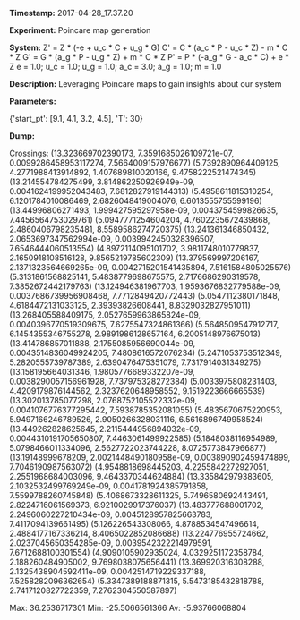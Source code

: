 **Timestamp:** 2017-04-28_17.37.20

**Experiment:** Poincare map generation

**System:**
Z' = Z * (-e + u_c * C + u_g * G) 
C' = C * (a_c * P - u_c * Z) - m * C * Z 
G' = G * (a_g * P - u_g * Z) + m * C * Z 
P' = P * (-a_g * G - a_c * C) + e * Z 
e = 1.0; u_c = 1.0; u_g = 1.0; a_c = 3.0; a_g = 1.0; m = 1.0

**Description:** Leveraging Poincare maps to gain insights about our system

**Parameters:**

{'start_pt': [9.1, 4.1, 3.2, 4.5], 'T': 30}

**Dump:**



Crossings:
(13.323669702390173, 7.3591685026109721e-07, 0.0099286458953117274, 7.5664009157976677)
(5.7392890964409125, 4.2771988413914892, 1.407689810020166, 9.4758222521474345)
(13.214554784275499, 3.814862250926949e-09, 0.0041624199952043483, 7.6812827919144313)
(5.4958611815310254, 6.1201784010086469, 2.6826048419004076, 6.6013555755599196)
(13.44996806271493, 1.999427595297958e-09, 0.0043754599826635, 7.4456564753029761)
(5.0947771254604204, 4.7602235672439868, 2.4860406798235481, 8.5589586274720375)
(13.241361346850432, 2.0653697347562994e-09, 0.0039942450328396507, 7.6546444060513554)
(4.8972114095101702, 3.9811748010779837, 2.1650918108516128, 9.8565219785602309)
(13.379569997206167, 2.1371323564669265e-09, 0.0042715201541435894, 7.5161584805025576)
(5.3131861568825141, 5.4838779698675575, 2.7176686290319578, 7.3852672442179763)
(13.124946381967703, 1.9593676832779588e-09, 0.0037686739956908468, 7.7712849420772443)
(5.0547112380171848, 4.6184472131033125, 2.39393826608441, 8.8329032827951011)
(13.268405588409175, 2.0527659963865824e-09, 0.0040396770519309675, 7.6275547324861366)
(5.5648509547912717, 6.1454355346755278, 2.9891986128657164, 6.2005148976675013)
(13.414786857011888, 2.1755085956690044e-09, 0.0043514836049924205, 7.4808616572076234)
(5.2471053753512349, 5.2820555739787389, 2.6390476475351079, 7.7317914031349275)
(13.158195664031346, 1.9805776689332207e-09, 0.0038290057156961928, 7.737975328272384)
(5.0033975808231403, 4.4209179876144562, 2.3237620648958552, 9.1519223666665539)
(13.302013785077298, 2.0768752105522332e-09, 0.0041076776377295442, 7.5938785352081055)
(5.4835670675220953, 5.9497166246789526, 2.9050266328031116, 6.5616896749958524)
(13.449262828625645, 2.2115444956894032e-09, 0.0044310191705650807, 7.4463061499922585)
(5.1848038116954989, 5.0798466011334096, 2.5627722023744228, 8.0725773847966877)
(13.19148999678209, 2.0021448490180958e-09, 0.003890902459474899, 7.7046190987563072)
(4.9548818698445203, 4.2255842272927051, 2.2551968684003096, 9.4643370344624884)
(13.335842979383605, 2.1032532499769249e-09, 0.0041781924385791858, 7.5599788260745848)
(5.4068673328611325, 5.7496580692443491, 2.8224716061569373, 6.9210029917376037)
(13.483777688001702, 2.2496060227210434e-09, 0.0045128957825663783, 7.4117094139661495)
(5.126226543308066, 4.8788534547496614, 2.4884177167336214, 8.4065022852086688)
(13.224776955724662, 2.0237045650354285e-09, 0.0039542322214979591, 7.6712688100301554)
(4.9090105902935024, 4.0329251172358784, 2.188260484905002, 9.7698038075656441)
(13.369920316308288, 2.1325438904592411e-09, 0.0042514719229337188, 7.5258282096362654)
(5.3347389188871315, 5.5473185432818788, 2.7417120827722359, 7.2762304550587897)

Max:
36.2536717301
Min:
-25.5066561366
Av:
-5.93766068804